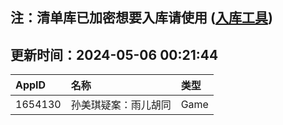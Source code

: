 ## 注：清单库已加密想要入库请使用 ([入库工具](https://github.com/BlankTMing/ManifestAutoUpdate/releases))

## 更新时间：2024-05-06 00:21:44
| AppID | 名称 | 类型  |
| :-------------------- | :----------------------------- | :----------- |
| 1654130 | 孙美琪疑案：雨儿胡同| Game |
